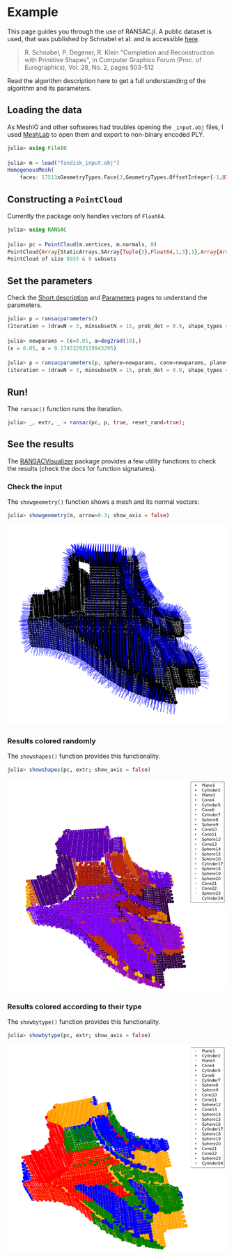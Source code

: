 # Example

This page guides you through the use of RANSAC.jl.
A public dataset is used, that was published by Schnabel et al. and is accessible [here](https://cg.cs.uni-bonn.de/en/publications/paper-details/schnabel-2009-completion/).
> R. Schnabel, P. Degener, R. Klein
> "Completion and Reconstruction with Primitive Shapes",
> in Computer Graphics Forum (Proc. of Eurographics), Vol. 28, No. 2, pages 503-512


Read the algorithm description here to get a full understanding of the algorithm and its parameters.


## Loading the data

As MeshIO and other softwares had troubles opening the `_input.obj` files, I used [MeshLab](http://www.meshlab.net/) to open them and export to non-binary encoded PLY.

```julia
julia> using FileIO

julia> m = load("fandisk_input.obj")
HomogenousMesh(
    faces: 17513xGeometryTypes.Face{3,GeometryTypes.OffsetInteger{-1,UInt32}},     vertices: 8935xGeometryTypes.Point{3,Float32},     normals: 8935xGeometryTypes.Normal{3,Float32}, )
```

## Constructing a `PointCloud`

Currently the package only handles vectors of `Float64`.

```julia
julia> using RANSAC

julia> pc = PointCloud(m.vertices, m.normals, 8)
PointCloud{Array{StaticArrays.SArray{Tuple{3},Float64,1,3},1},Array{Array{Int64,1},1},Array{Float64,1}}
PointCloud of size 8935 & 8 subsets
```

## Set the parameters

Check the [Short description](@ref) and [Parameters](@ref) pages to understand the parameters.

```julia
julia> p = ransacparameters()
(iteration = (drawN = 3, minsubsetN = 15, prob_det = 0.9, shape_types = UnionAll[FittedPlane, FittedCone, FittedCylinder, FittedSphere], τ = 900, itermax = 1000, extract_s = :nofminset, terminate_s = :nofminset), common = (collin_threshold = 0.2, parallelthrdeg = 1.0), plane = (ϵ = 0.3, α = 0.08726646259971647), cone = (ϵ = 0.3, α = 0.08726646259971647, minconeopang = 0.03490658503988659), cylinder = (ϵ = 0.3, α = 0.08726646259971647), sphere = (ϵ = 0.3, α = 0.08726646259971647, sphere_par = 0.02))

julia> newparams = (ϵ=0.05, α=deg2rad(10),)
(ϵ = 0.05, α = 0.17453292519943295)

julia> p = ransacparameters(p, sphere=newparams, cone=newparams, plane=newparams, cylinder=newparams, iteration=(τ=50, itermax=100_000,))
(iteration = (drawN = 3, minsubsetN = 15, prob_det = 0.9, shape_types = UnionAll[FittedPlane, FittedCone, FittedCylinder, FittedSphere], τ = 50, itermax = 100000, extract_s = :nofminset, terminate_s = :nofminset), common = (collin_threshold = 0.2, parallelthrdeg = 1.0), plane = (ϵ = 0.05, α = 0.17453292519943295), cone = (ϵ = 0.05, α = 0.17453292519943295, minconeopang = 0.03490658503988659), cylinder = (ϵ = 0.05, α = 0.17453292519943295), sphere = (ϵ = 0.05, α = 0.17453292519943295, sphere_par = 0.02))
```

## Run!

The `ransac()` function runs the iteration.

```julia
julia> _, extr, _ = ransac(pc, p, true, reset_rand=true);
```

## See the results

The [RANSACVisualizer](https://csertegt3.github.io/RANSACVisualizer.jl/stable/) package provides a few utility functions to check the results (check the docs for function signatures).

### Check the input

The `showgeometry()` function shows a mesh and its normal vectors:

```julia
julia> showgeometry(m, arrow=0.3; show_axis = false)
```

![](img/showgeometry.png)

### Results colored randomly

The `showshapes()` function provides this functionality.

```julia
julia> showshapes(pc, extr; show_axis = false)
```

![](img/showshapes.png)

### Results colored according to their type

The `showbytype()` function provides this functionality.

```julia
julia> showbytype(pc, extr; show_axis = false)
```

![](img/bytype.png)
